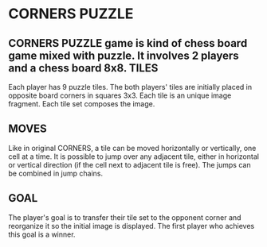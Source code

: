 CORNERS PUZZLE
==============

CORNERS PUZZLE game is kind of chess board game mixed with puzzle. It involves 2 players and a chess board 8x8. 
TILES
-----

Each player has 9 puzzle tiles. The both players' tiles are initially placed in opposite board corners in squares 3x3. Each tile is an unique image fragment. Each tile set composes the image. 

MOVES
-----

Like in original CORNERS, a tile can be moved horizontally or vertically, one cell at a time. It is possible to jump over any adjacent tile, either in horizontal or vertical direction (if the cell next to adjacent tile is free). The jumps can be combined in jump chains.

GOAL
----

The player's goal is to transfer their tile set to the opponent corner and reorganize it so the initial image is displayed. The first player who achieves this goal is a winner.
